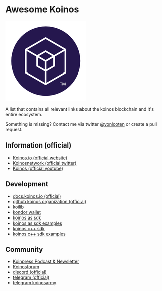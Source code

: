 # Awesome Koinos

![Koinos Logo](https://raw.githubusercontent.com/koinos/koinos-branding/master/assets/icons/koinos-icon-dark.png "Koinos Logo")

A list that contains all relevant links about the koinos blockchain and it's entire ecosystem.

Something is missing? Contact me via twitter [@vonlooten](https://twitter.com/vonlooten) or create a pull request.

## Information (official)

- [Koinos.io (official website)](https://koinos.io)
- [Koinosnetwork (official twitter)](https://twitter.com/koinosnetwork)
- [Koinos (official youtube)](https://www.youtube.com/c/KoinosBlockchain)

## Development
- [docs.koinos.io (official)](https://docs.koinos.io)
- [github koinos organization (official)](https://github.com/koinos)
- [koilib](https://github.com/joticajulian/koilib)
- [kondor wallet](https://github.com/joticajulian/kondor)
- [koinos as sdk](https://github.com/roaminroe/koinos-as-sdk)
- [koinos as sdk examples](https://github.com/roaminroe/koinos-as-sdk-examples)
- [koinos c++ sdk](https://github.com/koinos/koinos-sdk-cpp)
- [koinos c++ sdk examples](https://github.com/koinos/koinos-contract-examples)

## Community
- [Koinpress Podcast & Newsletter](https://thekoinpress.com)
- [Koinosforum](https://koinosforum.com)
- [discord (official)](https://discord.com/invite/GErGNsu)
- [telegram (official)](https://t.co/jq3R1y41tQ)
- [telegram koinosarmy](https://t.me/koinosunofficialpricechat)


